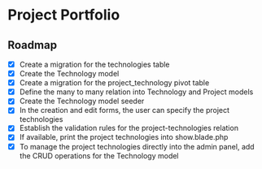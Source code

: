 # Project Portfolio

## Roadmap

- [x] Create a migration for the technologies table
- [x] Create the Technology model
- [x] Create a migration for the project_technology pivot table
- [x] Define the many to many relation into Technology and Project models
- [x] Create the Technology model seeder
- [x] In the creation and edit forms, the user can specify the project technologies
- [x] Establish the validation rules for the project-technologies relation
- [x] If available, print the project technologies into show.blade.php
- [x] To manage the project technologies directly into the admin panel, add the CRUD operations for the Technology model